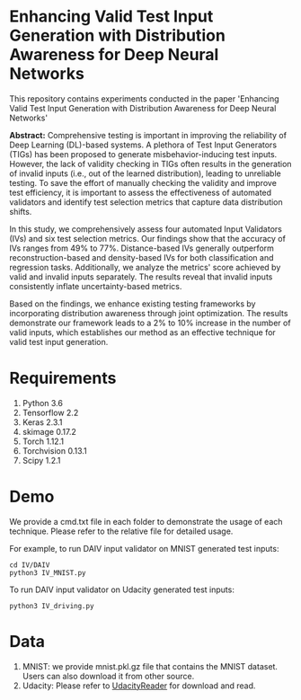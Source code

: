 # Enhancing Valid Test Input Generation with Distribution Awareness for Deep Neural Networks
This repository contains experiments conducted in the paper 'Enhancing Valid Test Input Generation with Distribution Awareness for Deep Neural Networks'


**Abstract:** Comprehensive testing is important in improving the reliability of Deep Learning (DL)-based systems. A plethora of Test Input Generators (TIGs) has been proposed to generate misbehavior-inducing test inputs. However, the lack of validity checking in TIGs often results in the generation of invalid inputs (i.e., out of the learned distribution), leading to unreliable testing. To save the effort of manually checking the validity and improve test efficiency, it is important to assess the effectiveness of automated validators and identify test selection metrics that capture data distribution shifts.

In this study, we comprehensively assess four automated Input Validators (IVs) and six test selection metrics. Our findings show that the accuracy of IVs ranges from 49% to 77%. Distance-based IVs generally outperform reconstruction-based and density-based IVs for both classification and regression tasks. Additionally, we analyze the metrics' score achieved by valid and invalid inputs separately. The results reveal that invalid inputs consistently inflate uncertainty-based metrics.

Based on the findings, we enhance existing testing frameworks by incorporating distribution awareness through joint optimization. The results demonstrate our framework leads to a 2% to 10% increase in the number of valid inputs, which establishes our method as an effective technique for valid test input generation.

# Requirements
1. Python 3.6
2. Tensorflow 2.2
3. Keras 2.3.1
4. skimage 0.17.2
5. Torch 1.12.1
6. Torchvision 0.13.1
7. Scipy 1.2.1

# Demo
We provide a cmd.txt file in each folder to demonstrate the usage of each technique. Please refer to the relative file for detailed usage.

For example, to run DAIV input validator on MNIST generated test inputs:
```
cd IV/DAIV
python3 IV_MNIST.py
```
To run DAIV input validator on Udacity generated test inputs:
```
python3 IV_driving.py
```

# Data 
1. MNIST: we provide mnist.pkl.gz file that contains the MNIST dataset. Users can also download it from other source.
2. Udacity: Please refer to [UdacityReader](https://github.com/rwightman/udacity-driving-reader) for download and read.


